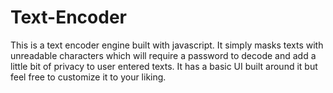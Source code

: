 # Text-Encoder
This is a text encoder engine built with javascript. It simply masks texts with unreadable characters which will require a password to decode
and add a little bit of privacy to user entered texts. It has a basic UI built around it but feel free to customize it to your liking.

